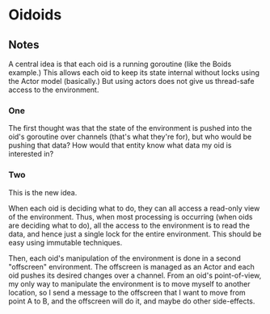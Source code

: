 # Oidoids





## Notes

A central idea is that each oid is a running goroutine (like the Boids example.) This allows
each oid to keep its state internal without locks using the Actor model (basically.) But
using actors does not give us thread-safe access to the environment.

### One

The first thought was that the state of the environment is pushed into the oid's goroutine
over channels (that's what they're for), but who would be pushing that data? How would that
entity know what data my oid is interested in?

### Two

This is the new idea.

When each oid is deciding what to do, they can all access a read-only view of the environment.
Thus, when most processing is occurring (when oids are deciding what to do), all the access
to the environment is to read the data, and hence just a single lock for the entire
environment. This should be easy using immutable techniques.

Then, each oid's manipulation of the environment is done in a second "offscreen" environment.
The offscreen is managed as an Actor and each oid pushes its desired changes over a channel.
From an oid's point-of-view, my only way to manipulate the environment is to move myself
to another location, so I send a message to the offscreen that I want to move from point
A to B, and the offscreen will do it, and maybe do other side-effects.



